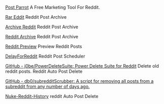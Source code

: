 
[Post Parrot](http://postparrot.xyz)
A Free Marketing Tool For Reddit.

[Rar Eddit](https://www.rareddit.com/)
Reddit Post Archive

[Archive Reddit](https://www.archivereddit.com/)
Reddit Post Archive

[Reddit Archive](http://www.redditarchive.com/)
Reddit Post Archive

[Reddit Preview](https://redditpreview.com/)
Preview Reddit Posts

[DelayForReddit](https://www.delayforreddit.com/)
Reddit Post Scheduler

[GitHub - j0be/PowerDeleteSuite: Power Delete Suite for Reddit](https://github.com/j0be/PowerDeleteSuite)
Delete old reddit posts.
Reddit Auto Post Delete

[GitHub - db0/subredditScrubber: A script for removing all posts from a subreddit from any number of days ago.](https://github.com/db0/subredditScrubber)

[Nuke-Reddit-History](https://github.com/sr33/ares)
reddit Auto Post Delete
